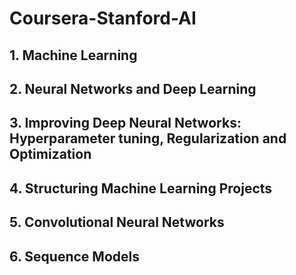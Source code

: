# Coursera-Stanford-AI

## 1. Machine Learning

## 2. Neural Networks and Deep Learning

## 3. Improving Deep Neural Networks: Hyperparameter tuning, Regularization and Optimization

## 4. Structuring Machine Learning Projects

## 5. Convolutional Neural Networks

## 6. Sequence Models
